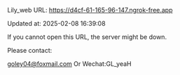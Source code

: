 Lily_web URL: https://d4cf-61-165-96-147.ngrok-free.app

Updated at: 2025-02-08 16:39:08

If you cannot open this URL, the server might be down.

Please contact: 

goley04@foxmail.com Or Wechat:GL_yeaH